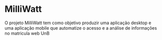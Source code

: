 MilliWatt
=========

O projeto MilliWatt tem como objetivo produzir uma aplicação desktop e uma aplicação mobile que automatize o acesso e a análise de informações no matricula web UnB
